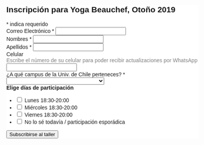 <!-- Begin Mailchimp Signup Form -->
<link href="//cdn-images.mailchimp.com/embedcode/classic-10_7.css" rel="stylesheet" type="text/css">
<style type="text/css">
#mc_embed_signup{background:#fff; clear:left; font:14px Helvetica,Arial,sans-serif; }
/* Add your own Mailchimp form style overrides in your site stylesheet or in this style block.
We recommend moving this block and the preceding CSS link to the HEAD of your HTML file. */
</style>
<div id="mc_embed_signup">
<form action="https://github.us14.list-manage.com/subscribe/post?u=d287f74647e40cba1b56437bf&amp;id=9cb0777a5b" method="post" id="mc-embedded-subscribe-form" name="mc-embedded-subscribe-form" class="validate" target="_blank" novalidate>
<div id="mc_embed_signup_scroll">
<h2>Inscripción para Yoga Beauchef, Otoño 2019</h2>
<div class="indicates-required"><span class="asterisk">*</span> indica requerido</div>
<div class="mc-field-group">
<label for="mce-EMAIL">Correo Electrónico  <span class="asterisk">*</span>
</label>
<input type="email" value="" name="EMAIL" class="required email" id="mce-EMAIL">
</div>
<div class="mc-field-group">
<label for="mce-FNAME">Nombres  <span class="asterisk">*</span>
</label>
<input type="text" value="" name="FNAME" class="required" id="mce-FNAME">
</div>
<div class="mc-field-group">
<label for="mce-LNAME">Apellidos  <span class="asterisk">*</span>
</label>
<input type="text" value="" name="LNAME" class="required" id="mce-LNAME">
</div>
<div class="mc-field-group">
<label for="mce-CELULAR">Celular </label>
<div style="color: gray">Escribe el número de su celular para poder recibir actualizaciones por WhatsApp</div>
<input type="text" name="CELULAR" class="" value="" id="mce-CELULAR">
</div>
<div class="mc-field-group">
<label for="mce-CAMPUS">¿A qué campus de la Univ. de Chile perteneces?  <span class="asterisk">*</span>
</label>
<select name="CAMPUS" class="required" id="mce-CAMPUS">
<option value=""></option>
<option value="Escoge una opción">Escoge una opción</option>
<option value="Campus Beauchef">Campus Beauchef</option>
<option value="Campus Andrés Bello">Campus Andrés Bello</option>
<option value="Campus Juan Gómez Millas">Campus Juan Gómez Millas</option>
<option value="Campus Norte">Campus Norte</option>
<option value="Campus Sur">Campus Sur</option>
<option value="Casa Central">Casa Central</option>
<option value="Otros recintos de unidades académicas">Otros recintos de unidades académicas</option>
<option value="Público General">Público General</option>

</select>
</div>
<div class="mc-field-group input-group">
<strong>Elige días de participación </strong>
<ul><li><input type="checkbox" value="1" name="group[8211][1]" id="mce-group[8211]-8211-0"><label for="mce-group[8211]-8211-0"> Lunes 18:30-20:00</label></li>
<li><input type="checkbox" value="2" name="group[8211][2]" id="mce-group[8211]-8211-1"><label for="mce-group[8211]-8211-1"> Miércoles 18:30-20:00</label></li>
<li><input type="checkbox" value="4" name="group[8211][4]" id="mce-group[8211]-8211-2"><label for="mce-group[8211]-8211-2"> Viernes 18:30-20:00</label></li>
<li><input type="checkbox" value="8" name="group[8211][8]" id="mce-group[8211]-8211-3"><label for="mce-group[8211]-8211-3"> No lo sé todavía / participación esporádica</label></li>
</ul>
</div>
<div id="mce-responses" class="clear">
<div class="response" id="mce-error-response" style="display:none"></div>
<div class="response" id="mce-success-response" style="display:none"></div>
</div>    <!-- real people should not fill this in and expect good things - do not remove this or risk form bot signups-->
<div style="position: absolute; left: -5000px;" aria-hidden="true"><input type="text" name="b_d287f74647e40cba1b56437bf_9cb0777a5b" tabindex="-1" value=""></div>
<div class="clear"><input type="submit" value="Subscribirse al taller" name="subscribe" id="mc-embedded-subscribe" class="button"></div>
</div>
</form>
</div>
<script type='text/javascript' src='//s3.amazonaws.com/downloads.mailchimp.com/js/mc-validate.js'></script><script type='text/javascript'>(function($) {window.fnames = new Array(); window.ftypes = new Array();fnames[0]='EMAIL';ftypes[0]='email';fnames[1]='FNAME';ftypes[1]='text';fnames[2]='LNAME';ftypes[2]='text';fnames[4]='CELULAR';ftypes[4]='phone';fnames[3]='CAMPUS';ftypes[3]='dropdown'; /*
* Translated default messages for the $ validation plugin.
* Locale: ES
*/
$.extend($.validator.messages, {
required: "Este campo es obligatorio.",
remote: "Por favor, rellena este campo.",
email: "Por favor, escribe una dirección de correo válida",
url: "Por favor, escribe una URL válida.",
date: "Por favor, escribe una fecha válida.",
dateISO: "Por favor, escribe una fecha (ISO) válida.",
number: "Por favor, escribe un número entero válido.",
digits: "Por favor, escribe sólo dígitos.",
creditcard: "Por favor, escribe un número de tarjeta válido.",
equalTo: "Por favor, escribe el mismo valor de nuevo.",
accept: "Por favor, escribe un valor con una extensión aceptada.",
maxlength: $.validator.format("Por favor, no escribas más de {0} caracteres."),
minlength: $.validator.format("Por favor, no escribas menos de {0} caracteres."),
rangelength: $.validator.format("Por favor, escribe un valor entre {0} y {1} caracteres."),
range: $.validator.format("Por favor, escribe un valor entre {0} y {1}."),
max: $.validator.format("Por favor, escribe un valor menor o igual a {0}."),
min: $.validator.format("Por favor, escribe un valor mayor o igual a {0}.")
});}(jQuery));var $mcj = jQuery.noConflict(true);</script>
<!--End mc_embed_signup-->
